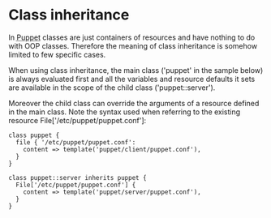      
           
       
<h1>Class inheritance</h1>
       
                            
<p>In <abbr title="Puppet automation tool">Puppet</abbr> classes are just containers of resources and have nothing to do with OOP classes. Therefore the meaning of class inheritance is somehow limited to few specific cases.</p>
<p>When using class inheritance, the main class ('puppet' in the sample below) is always evaluated first and all the variables and resource defaults it sets are available in the scope of the child class ('puppet::server').</p>
<p>Moreover the child class can override the arguments of a resource defined in the main class. Note the syntax used when referring to the existing resource File['/etc/puppet/puppet.conf']:</p> 
<pre class=" code"><code><span class="java_keyword">class</span><span class="java_plain">&nbsp;puppet&nbsp;</span><span class="java_separator">{</span><span class="java_plain"></span>
<span class="java_plain">&nbsp;&nbsp;file&nbsp;</span><span class="java_separator">{</span><span class="java_plain">&nbsp;</span><span class="java_literal">'/etc/puppet/puppet.conf'</span><span class="java_operator">:</span><span class="java_plain"></span>
<span class="java_plain">&nbsp;&nbsp;&nbsp;&nbsp;content&nbsp;</span><span class="java_operator">=&gt;</span><span class="java_plain">&nbsp;template</span><span class="java_separator">(</span><span class="java_literal">'puppet/client/puppet.conf'</span><span class="java_separator">),</span><span class="java_plain"></span>
<span class="java_plain">&nbsp;&nbsp;</span><span class="java_separator">}</span><span class="java_plain"></span>
<span class="java_separator">}</span><span class="java_plain"></span>
<span class="java_plain"></span>
<span class="java_keyword">class</span><span class="java_plain">&nbsp;puppet</span><span class="java_operator">::</span><span class="java_plain">server&nbsp;inherits&nbsp;puppet&nbsp;</span><span class="java_separator">{</span><span class="java_plain"></span>
<span class="java_plain">&nbsp;&nbsp;</span><span class="java_type">File</span><span class="java_separator">[</span><span class="java_literal">'/etc/puppet/puppet.conf'</span><span class="java_separator">]</span><span class="java_plain">&nbsp;</span><span class="java_separator">{</span><span class="java_plain"></span>
<span class="java_plain">&nbsp;&nbsp;&nbsp;&nbsp;content&nbsp;</span><span class="java_operator">=&gt;</span><span class="java_plain">&nbsp;template</span><span class="java_separator">(</span><span class="java_literal">'puppet/server/puppet.conf'</span><span class="java_separator">),</span><span class="java_plain"></span>
<span class="java_plain">&nbsp;&nbsp;</span><span class="java_separator">}</span><span class="java_plain"></span>
<span class="java_separator">}</span><span class="java_plain"></span></code></pre>
  
     

